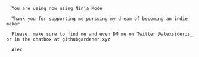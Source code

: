 
      You are using now using Ninja Mode

      Thank you for supporting me pursuing my dream of becoming an indie maker

      Please, make sure to find me and even DM me on Twitter @alexsideris_ or in the chatbox at githubgardener.xyz

      Alex

      